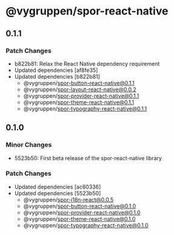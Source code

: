 # @vygruppen/spor-react-native

## 0.1.1

### Patch Changes

- b822b81: Relax the React Native dependency requirement
- Updated dependencies [af8fe35]
- Updated dependencies [b822b81]
  - @vygruppen/spor-button-react-native@0.1.1
  - @vygruppen/spor-layout-react-native@0.0.2
  - @vygruppen/spor-provider-react-native@0.1.1
  - @vygruppen/spor-theme-react-native@0.1.1
  - @vygruppen/spor-typography-react-native@0.1.1

## 0.1.0

### Minor Changes

- 5523b50: First beta release of the spor-react-native library

### Patch Changes

- Updated dependencies [ac60336]
- Updated dependencies [5523b50]
  - @vygruppen/spor-i18n-react@0.0.5
  - @vygruppen/spor-button-react-native@0.1.0
  - @vygruppen/spor-provider-react-native@0.1.0
  - @vygruppen/spor-theme-react-native@0.1.0
  - @vygruppen/spor-typography-react-native@0.1.0

